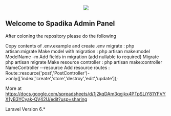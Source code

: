 <p align="center"><img src="http://www.layalibahrain.com/logo.png"></p>

## Welcome to Spadika Admin Panel

After coloning the repository please do the following

Copy contents of .env.example and create .env
migrate : php artisan:migrate
Make model with migration : php artisan make:model ModelName -m
Add fields in migration (add nullable to required)
Migrate php artisan migrate
Make resource controller  : php artisan make:controller NameController --resource
Add resource routes : Route::resource('post','PostController')->only(['index','create','store','destroy','edit','update']);

More at https://docs.google.com/spreadsheets/d/1j2kqDAm3qgjkx4PTpSLiY81YFVYX1yB3YCyak-QV42U/edit?usp=sharing

Laravel Version 6.*
